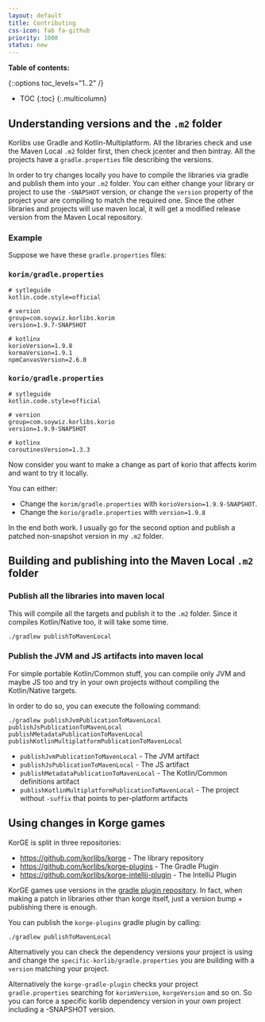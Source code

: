 ```yaml
---
layout: default
title: Contributing
css-icon: fab fa-github
priority: 1000
status: new
---
```


**Table of contents:**

{::options toc_levels="1..2" /}

* TOC
{:toc}
{:.multicolumn}

## Understanding versions and the `.m2` folder

Korlibs use Gradle and Kotlin-Multiplatform.
All the libraries check and use the Maven Local `.m2` folder first, then check jcenter
and then bintray. All the projects have a `gradle.properties` file describing the versions.

In order to try changes locally you have to compile the libraries via gradle and publish them
into your `.m2` folder.
You can either change your library or project to use the `-SNAPSHOT` version,
or change the `version` property of the project your are compiling to match the required one.
Since the other libraries and projects will use maven local, it will get a modified release
version from the Maven Local repository.

### Example

Suppose we have these `gradle.properties` files:

### `korim/gradle.properties`

```properties
# sytleguide
kotlin.code.style=official

# version
group=com.soywiz.korlibs.korim
version=1.9.7-SNAPSHOT

# kotlinx
korioVersion=1.9.8
kormaVersion=1.9.1
npmCanvasVersion=2.6.0
```

### `korio/gradle.properties`

```properties
# sytleguide
kotlin.code.style=official

# version
group=com.soywiz.korlibs.korio
version=1.9.9-SNAPSHOT

# kotlinx
coroutinesVersion=1.3.3
```

Now consider you want to make a change as part of korio that affects korim
and want to try it locally.

You can either:

* Change the `korim/gradle.properties` with `korioVersion=1.9.9-SNAPSHOT`.
* Change the `korio/gradle.properties` with `version=1.9.8`

In the end both work. I usually go for the second option and publish a patched
non-snapshot version in my `.m2` folder.

## Building and publishing into the Maven Local `.m2` folder

### Publish all the libraries into maven local

This will compile all the targets and publish it to the `.m2` folder.
Since it compiles Kotlin/Native too, it will take some time.

```shell script
./gradlew publishToMavenLocal
```

### Publish the JVM and JS artifacts into maven local

For simple portable Kotlin/Common stuff, you can compile only JVM and maybe JS too
and try in your own projects without compiling the Kotlin/Native targets.

In order to do so, you can execute the following command:

```shell script
./gradlew publishJvmPublicationToMavenLocal publishJsPublicationToMavenLocal publishMetadataPublicationToMavenLocal publishKotlinMultiplatformPublicationToMavenLocal
```

* `publishJvmPublicationToMavenLocal` - The JVM artifact
* `publishJsPublicationToMavenLocal` - The JS artifact
* `publishMetadataPublicationToMavenLocal` - The Kotlin/Common definitions artifact
* `publishKotlinMultiplatformPublicationToMavenLocal` - The project without `-suffix` that points to per-platform artifacts

## Using changes in Korge games

KorGE is split in three repositories:

* <https://github.com/korlibs/korge> - The library repository
* <https://github.com/korlibs/korge-plugins> - The Gradle Plugin
* <https://github.com/korlibs/korge-intellij-plugin> - The IntelliJ Plugin

KorGE games use versions in the [gradle plugin repository](https://github.com/korlibs/korge-plugins/blob/master/gradle.properties).
In fact, when making a patch in libraries other than korge itself, just a version bump + publishing there is enough.

You can publish the `korge-plugins` gradle plugin by calling:

```shell script
./gradlew publishToMavenLocal
```

Alternatively you can check the dependency versions your project is using
and change the `specific-korlib/gradle.properties` you are building with a `version`
matching your project.

Alternatively the `korge-gradle-plugin` checks your project `gradle.properties`
searching for `korimVersion`, `korgeVersion` and so on. So you can force a specific korlib
dependency version in your own project including a -SNAPSHOT version.
